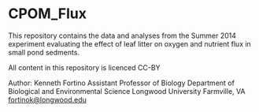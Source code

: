 # CPOM_Flux


This repository contains the data and analyses from the Summer 2014
experiment evaluating the effect of leaf litter on oxygen and nutrient
flux in small pond sedments.

All content in this repository is licenced CC-BY

Author:
Kenneth Fortino
Assistant Professor of Biology
Department of Biological and Environmental Science
Longwood University
Farmville, VA
fortinok@longwood.edu
